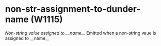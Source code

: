 # non-str-assignment-to-dunder-name (W1115)

*Non-string value assigned to \_\_name\_\_* Emitted when a non-string
vaue is assigned to \_\_name\_\_
